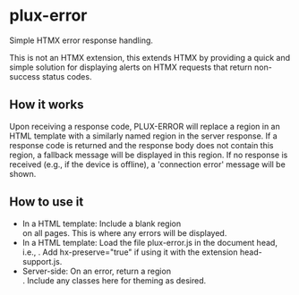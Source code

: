 # plux-error

Simple HTMX error response handling.

This is not an HTMX extension, this extends HTMX by providing a quick and simple solution for displaying alerts on HTMX requests that return non-success status codes.

## How it works

Upon receiving a response code, PLUX-ERROR will replace a region in an HTML template with a similarly named region in the server response. If a response code is returned and the response body does not contain this region, a fallback message will be displayed in this region. If no response is received (e.g., if the device is offline), a 'connection error' message will be shown.

## How to use it

* In a HTML template: Include a blank region <aside id="hx_error"></aside> on all pages. This is where any errors will be displayed.
* In a HTML template: Load the file plux-error.js in the document head, i.e., <script src="<your path here>/plux-error.js"></script>. Add hx-preserve="true" if using it with the extension head-support.js.
* Server-side: On an error, return a region <aside id="hx_error"></aside>. Include any classes here for theming as desired.

